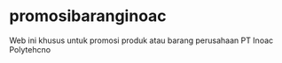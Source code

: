 # promosibaranginoac
Web ini khusus untuk promosi produk atau barang perusahaan PT Inoac Polytehcno
